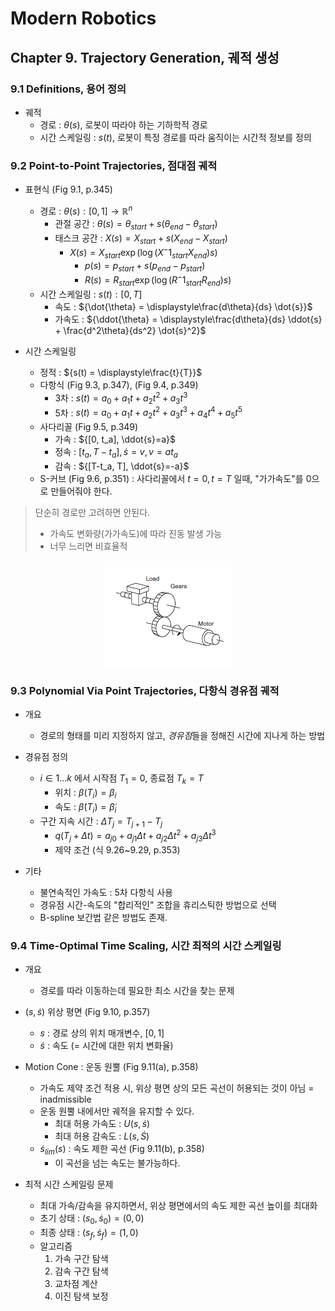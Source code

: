 # Modern Robotics

## Chapter 9. Trajectory Generation, 궤적 생성

### 9.1 Definitions, 용어 정의

- 궤적
	- 경로 : ${\theta(s)}$, 로봇이 따라야 하는 기하학적 경로
	- 시간 스케일링 : ${s(t)}$, 로봇이 특정 경로를 따라 움직이는 시간적 정보를 정의

### 9.2 Point-to-Point Trajectories, 점대점 궤적

- 표현식 (Fig 9.1, p.345)
	- 경로 : ${\theta(s) : [0, 1] \rightarrow \mathbb{R}^n}$
		- 관절 공간 : ${\theta(s) = \theta_{start} + s(\theta_{end} - \theta_{start})}$
		- 태스크 공간 : ${X(s) = X_{start} + s(X_{end} - X_{start})}$
			- ${X(s) = X_{start}\exp{(\log{(X^-1_{start}X_{end})s})}}$
				- ${p(s) = p_{start} + s(p_{end} - p_{start})}$
				- ${R(s) = R_{start} \exp{(\log{(R^-1_{start}R_{end})s})}}$
	- 시간 스케일링 : ${s(t) : [0, T]}$
		- 속도 : ${\dot{\theta} = \displaystyle\frac{d\theta}{ds} \dot{s}}$
		- 가속도 : ${\ddot{\theta} = \displaystyle\frac{d\theta}{ds} \ddot{s} + \frac{d^2\theta}{ds^2} \dot{s}^2}$

- 시간 스케일링
	- 정적 : ${s(t) = \displaystyle\frac{t}{T}}$
	- 다항식 (Fig 9.3, p.347), (Fig 9.4, p.349)
		- 3차 : ${s(t) = a_0 + a_1t + a_2t^2 + a_3t^3}$
		- 5차 : ${s(t) = a_0 + a_1t + a_2t^2 + a_3t^3 + a_4t^4 + a_5t^5}$
	- 사다리꼴 (Fig 9.5, p.349)
		- 가속 : ${[0, t_a], \ddot{s}=a}$
		- 정속 : ${[t_a, T-t_a], \dot{s}=v, v = at_a}$
		- 감속 : ${[T-t_a, T], \ddot{s}=-a}$
	- S-커브 (Fig 9.6, p.351) : 사다리꼴에서 ${t=0, t=T}$ 일때, "가가속도"를 0으로 만들어줘야 한다.

> 단순히 경로만 고려하면 안된다.
> - 가속도 변화량(가가속도)에 따라 진동 발생 가능
> - 너무 느리면 비효율적

<div align="center">
	<img src="image.png">
</div>

### 9.3 Polynomial Via Point Trajectories, 다항식 경유점 궤적

- 개요
	- 경로의 형태를 미리 지정하지 않고, *경유점*들을 정해진 시간에 지나게 하는 방법

- 경유점 정의
	- ${i \in {1 \dots k}}$ 에서 시작점 ${T_1 = 0}$, 종료점 ${T_k = T}$
		- 위치 : ${\beta(T_i) = \beta_i}$
		- 속도 : ${\dot{\beta}(T_i) = \dot{\beta}_i}$
	- 구간 지속 시간 : ${\Delta{T_j} = T_{j+1} - T_j}$
		- ${q(T_j + \Delta{t}) = a_{j0} + a_{j1}\Delta{t} + a_{j2}\Delta{t}^2 + a_{j3}\Delta{t}^3}$
		- 제약 조건 (식 9.26~9.29, p.353)

- 기타
	- 불연속적인 가속도 : 5차 다항식 사용
	- 경유점 시간-속도의 "합리적인" 조합을 휴리스틱한 방법으로 선택
	- B-spline 보간법 같은 방법도 존재.

### 9.4 Time-Optimal Time Scaling, 시간 최적의 시간 스케일링

- 개요
	- 경로를 따라 이동하는데 필요한 최소 시간을 찾는 문제

- ${(s, \dot{s})}$ 위상 평면 (Fig 9.10, p.357)
	- ${s}$ : 경로 상의 위치 매개변수, ${[0, 1]}$
	- ${\dot{s}}$ : 속도 (= 시간에 대한 위치 변화율)

- Motion Cone : 운동 원뿔 (Fig 9.11(a), p.358)
	- 가속도 제약 조건 적용 시, 위상 평면 상의 모든 곡선이 허용되는 것이 아님 = inadmissible
	- 운동 원뿔 내에서만 궤적을 유지할 수 있다.
		- 최대 허용 가속도 : ${U(s, \dot{s})}$
		- 최대 허용 감속도 : ${L(s, \dot{S})}$
	- ${\dot{s}_{lim}(s)}$ : 속도 제한 곡선 (Fig 9.11(b), p.358)
		- 이 곡선을 넘는 속도는 불가능하다.

- 최적 시간 스케일링 문제
	- 최대 가속/감속을 유지하면서, 위상 평면에서의 속도 제한 곡선 높이를 최대화
	- 초기 상태 : ${(s_0, \dot{s}_0) = (0,0)}$
	- 최종 상태 : ${(s_f, \dot{s}_f) = (1,0)}$
	- 알고리즘
		1. 가속 구간 탐색
		2. 감속 구간 탐색
		3. 교차점 계산
		4. 이진 탐색 보정